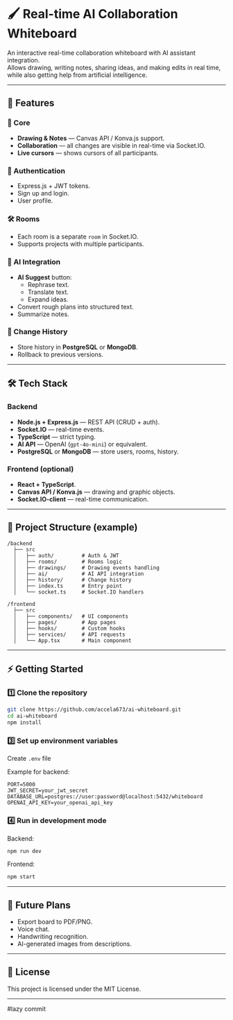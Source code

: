 # 🖌️ Real-time AI Collaboration Whiteboard

An interactive real-time collaboration whiteboard with AI assistant integration.  
Allows drawing, writing notes, sharing ideas, and making edits in real time, while also getting help from artificial intelligence.

---

## 🚀 Features

### 📌 Core
- **Drawing & Notes** — Canvas API / Konva.js support.
- **Collaboration** — all changes are visible in real-time via Socket.IO.
- **Live cursors** — shows cursors of all participants.

### 👤 Authentication
- Express.js + JWT tokens.
- Sign up and login.
- User profile.

### 🛠️ Rooms
- Each room is a separate `room` in Socket.IO.
- Supports projects with multiple participants.

### 🤖 AI Integration
- **AI Suggest** button:
  - Rephrase text.
  - Translate text.
  - Expand ideas.
- Convert rough plans into structured text.
- Summarize notes.

### 📜 Change History
- Store history in **PostgreSQL** or **MongoDB**.
- Rollback to previous versions.

---

## 🛠️ Tech Stack

### Backend
- **Node.js + Express.js** — REST API (CRUD + auth).
- **Socket.IO** — real-time events.
- **TypeScript** — strict typing.
- **AI API** — OpenAI (`gpt-4o-mini`) or equivalent.
- **PostgreSQL** or **MongoDB** — store users, rooms, history.

### Frontend (optional)
- **React + TypeScript**.
- **Canvas API / Konva.js** — drawing and graphic objects.
- **Socket.IO-client** — real-time communication.

---

## 📂 Project Structure (example)

```
/backend
  ├── src
  │   ├── auth/         # Auth & JWT
  │   ├── rooms/        # Rooms logic
  │   ├── drawings/     # Drawing events handling
  │   ├── ai/           # AI API integration
  │   ├── history/      # Change history
  │   ├── index.ts      # Entry point
  │   └── socket.ts     # Socket.IO handlers

/frontend
  ├── src
  │   ├── components/   # UI components
  │   ├── pages/        # App pages
  │   ├── hooks/        # Custom hooks
  │   ├── services/     # API requests
  │   └── App.tsx       # Main component
```

---

## ⚡ Getting Started

### 1️⃣ Clone the repository
```bash
git clone https://github.com/accela673/ai-whiteboard.git
cd ai-whiteboard
npm install
```

### 3️⃣ Set up environment variables
Create `.env` file

Example for backend:
```
PORT=5000
JWT_SECRET=your_jwt_secret
DATABASE_URL=postgres://user:password@localhost:5432/whiteboard
OPENAI_API_KEY=your_openai_api_key
```

### 4️⃣ Run in development mode
Backend:
```bash
npm run dev
```

Frontend:
```bash
npm start
```

---

## 🔮 Future Plans
- Export board to PDF/PNG.
- Voice chat.
- Handwriting recognition.
- AI-generated images from descriptions.

---

## 📜 License
This project is licensed under the MIT License.

---


#lazy commit
